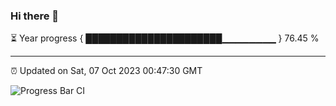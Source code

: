 ### Hi there 👋

⏳ Year progress { ██████████████████████▁▁▁▁▁▁▁▁ } 76.45 %

---

⏰ Updated on Sat, 07 Oct 2023 00:47:30 GMT

![Progress Bar CI](https://github.com/liununu/liununu/workflows/Progress%20Bar%20CI/badge.svg)
